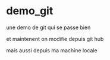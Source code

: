 # demo_git
une demo de git qui se passe bien


et maintenent on modifie depuis git hub

mais aussi depuis ma machine locale
